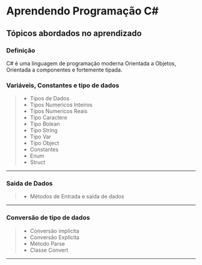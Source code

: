 # Aprendendo Programação C#

## Tópicos abordados no aprendizado

### Definição

C# é uma linguagem de programação moderna Orientada a Objetos, Orientada a componentes e fortemente tipada.

### Variáveis, Constantes e tipo de dados

> * Tipos de Dados
> * Tipos Numericos Inteiros
> * Tipos Numericos Reais
> * Tipo Caractere
> * Tipo Bolean
> * Tipo String
> * Tipo Var
> * Tipo Object
> * Constantes
> * Enum
> * Struct
---
### Saida de Dados

> * Métodos de Entrada e saída de dados
---
### Conversão de tipo de dados

> * Conversão implicita
> * Conversão Explícita 
> * Método Parse
> * Classe Convert
---
